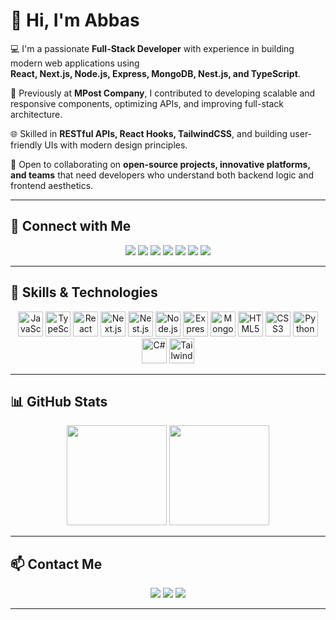 # 👋 Hi, I'm Abbas

💻 I'm a passionate **Full-Stack Developer** with experience in building modern web applications using  
**React, Next.js, Node.js, Express, MongoDB, Nest.js, and TypeScript**.  

🚀 Previously at **MPost Company**, I contributed to developing scalable and responsive components, optimizing APIs, and improving full-stack architecture.  

🌐 Skilled in **RESTful APIs, React Hooks, TailwindCSS**, and building user-friendly UIs with modern design principles.  

🤝 Open to collaborating on **open-source projects, innovative platforms, and teams** that need developers who understand both backend logic and frontend aesthetics.  

---

## 🔗 Connect with Me  

<p align="center">
  <a href="https://www.linkedin.com/in/ammar-ahmed-44734b337/"><img src="https://img.shields.io/badge/LinkedIn-0A66C2?style=for-the-badge&logo=linkedin&logoColor=white"/></a>
  <a href="https://www.youtube.com/"><img src="https://img.shields.io/badge/YouTube-FF0000?style=for-the-badge&logo=youtube&logoColor=white"/></a>
  <a href="https://twitter.com/"><img src="https://img.shields.io/badge/Twitter-1DA1F2?style=for-the-badge&logo=twitter&logoColor=white"/></a>
  <a href="https://facebook.com/"><img src="https://img.shields.io/badge/Facebook-1877F2?style=for-the-badge&logo=facebook&logoColor=white"/></a>
  <a href="https://wa.me/"><img src="https://img.shields.io/badge/WhatsApp-25D366?style=for-the-badge&logo=whatsapp&logoColor=white"/></a>
  <a href="https://www.tiktok.com/"><img src="https://img.shields.io/badge/TikTok-000000?style=for-the-badge&logo=tiktok&logoColor=white"/></a>
  <a href="https://instagram.com/"><img src="https://img.shields.io/badge/Instagram-E4405F?style=for-the-badge&logo=instagram&logoColor=white"/></a>
</p>

---

## 🚀 Skills & Technologies  

<p align="center">
  <img src="https://cdn.jsdelivr.net/gh/devicons/devicon/icons/javascript/javascript-original.svg" height="40" alt="JavaScript" />
  <img src="https://cdn.jsdelivr.net/gh/devicons/devicon/icons/typescript/typescript-original.svg" height="40" alt="TypeScript" />
  <img src="https://cdn.jsdelivr.net/gh/devicons/devicon/icons/react/react-original.svg" height="40" alt="React" />
  <img src="https://cdn.jsdelivr.net/gh/devicons/devicon/icons/nextjs/nextjs-original.svg" height="40" alt="Next.js" />
  <img src="https://cdn.jsdelivr.net/gh/devicons/devicon/icons/nestjs/nestjs-plain.svg" height="40" alt="Nest.js" />
  <img src="https://cdn.jsdelivr.net/gh/devicons/devicon/icons/nodejs/nodejs-original.svg" height="40" alt="Node.js" />
  <img src="https://cdn.jsdelivr.net/gh/devicons/devicon/icons/express/express-original.svg" height="40" alt="Express" />
  <img src="https://cdn.jsdelivr.net/gh/devicons/devicon/icons/mongodb/mongodb-original.svg" height="40" alt="MongoDB" />
  <img src="https://cdn.jsdelivr.net/gh/devicons/devicon/icons/html5/html5-original.svg" height="40" alt="HTML5" />
  <img src="https://cdn.jsdelivr.net/gh/devicons/devicon/icons/css3/css3-original.svg" height="40" alt="CSS3" />
  <img src="https://cdn.jsdelivr.net/gh/devicons/devicon/icons/python/python-original.svg" height="40" alt="Python" />
  <img src="https://cdn.jsdelivr.net/gh/devicons/devicon/icons/csharp/csharp-original.svg" height="40" alt="C#" />
  <img src="https://cdn.jsdelivr.net/gh/devicons/devicon/icons/tailwindcss/tailwindcss-original.svg" height="40" alt="TailwindCSS" />
</p>

---

## 📊 GitHub Stats  

<p align="center">
  <img src="https://github-readme-stats.vercel.app/api?username=maurodesouza&show_icons=true&count_private=true&theme=dracula&hide_border=false" height="160" />
  <img src="https://github-readme-stats.vercel.app/api/top-langs/?username=maurodesouza&layout=compact&langs_count=6&theme=dracula&hide_border=false" height="160" />
</p>

---

## 📫 Contact Me  

<p align="center">
  <a href="mailto:abbasomerhassn@gmail.com"><img src="https://img.shields.io/badge/Gmail-EA4335?style=for-the-badge&logo=gmail&logoColor=white"/></a>
  <a href="https://www.linkedin.com/in/Abbas Hassan/"><img src="https://img.shields.io/badge/LinkedIn-0A66C2?style=for-the-badge&logo=linkedin&logoColor=white"/></a>
  <a href="https://github.com/Abbaslewa"><img src="https://img.shields.io/badge/GitHub-181717?style=for-the-badge&logo=github&logoColor=white"/></a>
</p>

---


